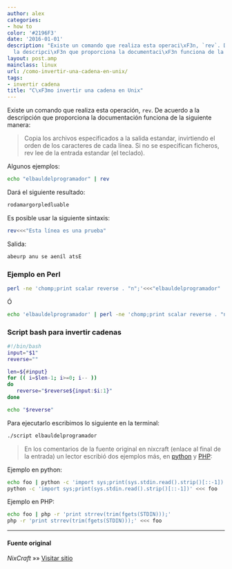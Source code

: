 ```yaml
---
author: alex
categories:
- how to
color: '#2196F3'
date: '2016-01-01'
description: "Existe un comando que realiza esta operaci\xF3n, `rev`. De acuerdo a
  la descripci\xF3n que proporciona la documentaci\xF3n funciona de la siguiente manera"
layout: post.amp
mainclass: linux
url: /como-invertir-una-cadena-en-unix/
tags:
- invertir cadena
title: "C\xF3mo invertir una cadena en Unix"
---
```


<figure>
<amp-img on="tap:lightbox1" role="button" tabindex="0" layout="responsive" alt="invertir cadenas en bash" src="https://lh4.googleusercontent.com/-vUNPZhd87O8/TROpDAE42nI/AAAAAAAAAN8/Gfmk5XMAcsg/s128/sh.png" title="Shell Bash" class="alignleft" />
</figure>

Existe un comando que realiza esta operación, `rev`. De acuerdo a la descripción que proporciona la documentación funciona de la siguiente manera:

> Copia los archivos especificados a la salida estandar, invirtiendo el orden de los caracteres de cada línea. Si no se especifican ficheros, rev lee de la entrada estandar (el teclado).

Algunos ejemplos:

<!--more--><!--ad-->

```bash
echo "elbauldelprogramador" | rev

```

Dará el siguiente resultado:

```bash
rodamargorpledluable

```

Es posible usar la siguiente sintaxis:

```bash
rev<<<"Esta línea es una prueba"

```

Salida:

```bash
abeurp anu se aeníl atsE

```

### Ejemplo en Perl

```bash
perl -ne 'chomp;print scalar reverse . "n";'<<<"elbauldelprogramador"

```

Ó

```bash
echo 'elbauldelprogramador' | perl -ne 'chomp;print scalar reverse . "n";'

```

### Script bash para invertir cadenas

```bash
#!/bin/bash
input="$1"
reverse=""

len=${#input}
for (( i=$len-1; i>=0; i-- ))
do
   reverse="$reverse${input:$i:1}"
done

echo "$reverse"

```

Para ejecutarlo escribimos lo siguiente en la terminal:

```bash
./script elbauldelprogramador

```

> En los comentarios de la fuente original en nixcraft (enlace al final de la entrada) un lector escribió dos ejemplos más, en [python][2] y [PHP][3]:

Ejemplo en python:

```bash
echo foo | python -c 'import sys;print(sys.stdin.read().strip()[::-1])'
python -c 'import sys;print(sys.stdin.read().strip()[::-1])' <<< foo

```

Ejemplo en PHP:

```bash
echo foo | php -r 'print strrev(trim(fgets(STDIN)));'
php -r 'print strrev(trim(fgets(STDIN)));' <<< foo

```

* * *

#### Fuente original

*NixCraft* »» <a href="http://www.cyberciti.biz/faq/how-to-reverse-string-in-unix-shell-script/" target="_blank">Visitar sitio</a>

 [2]: https://elbauldelprogramador.com/python/
 [3]: https://elbauldelprogramador.com/php/
